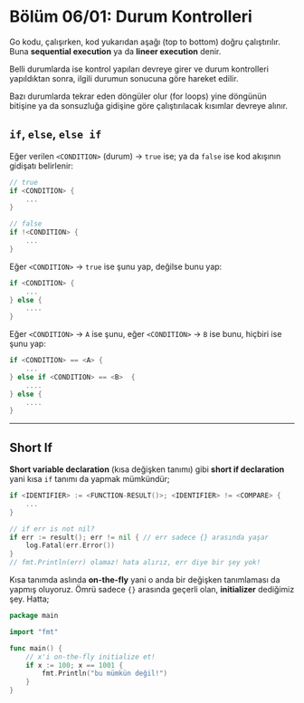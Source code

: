 # Bölüm 06/01: Durum Kontrolleri

Go kodu, çalışırken, kod yukarıdan aşağı (top to bottom) doğru çalıştırılır.
Buna **sequential execution** ya da **lineer execution** denir.

Belli durumlarda ise kontrol yapıları devreye girer ve durum kontrolleri
yapıldıktan sonra, ilgili durumun sonucuna göre hareket edilir.

Bazı durumlarda tekrar eden döngüler olur (for loops) yine döngünün bitişine
ya da sonsuzluğa gidişine göre çalıştırılacak kısımlar devreye alınır.

## `if`, `else`, `else if`

Eğer verilen `<CONDITION>` (durum) -> `true` ise; ya da `false` ise kod akışının gidişatı
belirlenir:

```go
// true
if <CONDITION> {
    ...
}

// false
if !<CONDITION> {
    ...
}
```

Eğer `<CONDITION>` -> `true` ise şunu yap, değilse bunu yap:

```go
if <CONDITION> {
    ...
} else {
    ....
}
```

Eğer `<CONDITION>` -> `A` ise şunu, eğer `<CONDITION>` -> `B` ise bunu,
hiçbiri ise şunu yap:

```go
if <CONDITION> == <A> {
    ...
} else if <CONDITION> == <B>  {
    ....
} else {
    ....
}
```

---

## Short If

**Short variable declaration** (kısa değişken tanımı) gibi **short if
declaration** yani kısa `if` tanımı da yapmak mümkündür;

```go
if <IDENTIFIER> := <FUNCTION-RESULT()>; <IDENTIFIER> != <COMPARE> {
    ...
}

// if err is not nil?
if err := result(); err != nil { // err sadece {} arasında yaşar
    log.Fatal(err.Error())
}
// fmt.Println(err) olamaz! hata alırız, err diye bir şey yok!
```

Kısa tanımda aslında **on-the-fly** yani o anda bir değişken tanımlaması da
yapmış oluyoruz. Ömrü sadece `{}` arasında geçerli olan, **initializer**
dediğimiz şey. Hatta;

```go
package main

import "fmt"

func main() {
	// x'i on-the-fly initialize et!
    if x := 100; x == 1001 {
		fmt.Println("bu mümkün değil!")
	}
}
```
